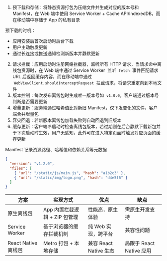 1. 预下载和存储：将静态资源打包为压缩文件并生成对应的版本号和 Manifest，在 Web 端中使用 Service Worker + Cache API/IndexedDB，而在移动端中存储于 App 的私有目录

预下载的时机：

- 应用安装后首次启动时后台下载
- 用户主动触发更新
- 通过长连接或推送通知检测新版本并静默更新

2. 请求拦截：应用启动时注册网络拦截器，监听所有 HTTP 请求，当请求命中离线包资源时，在 Web 端中通过 Service Worker  监听  `fetch`  事件匹配请求 URL 后返回缓存内容，而在移动端中通过  `WebViewClient.shouldInterceptRequest`  拦截请求，将请求重定向到本地文件
3. 版本控制：每次发布离线包时生成唯一版本号如  `v1.0.0`，客户端通过版本号判断是否需要更新
4. 增量更新：服务端通过哈希值比对新旧 Manifest，仅下发变化的文件，客户端合并增量包
5. 容灾回退：若新版本离线包加载失败则自动回退到旧版本
6. 缓存更新：客户端冷启动时检查离线包版本，若过期则在后台静默下载新包并于下次启动时生效，用户无感知，此外可在进入特定页面时触发对应页面的缓存更新

Manifest 记录资源路径、哈希值和依赖关系等元数据

```json
{
  "version": "v1.2.0",
  "files": [
    { "url": "/static/js/main.js", "hash": "a1b2c3" },
    { "url": "/static/img/logo.png", "hash": "d4e5f6" }
  ]
}
```

| 方案               | 实现方式                 | 优点                 | 缺点                  |
| ---------------- | -------------------- | ------------------ | ------------------- |
| 原生离线包            | App 内置拦截逻辑 + ZIP 包管理 | 性能高，原生体验           | 需原生开发支持             |
| Service Worker   | 基于浏览器的缓存拦截机制         | 纯 Web 实现，跨平台       | 兼容性问题               |
| React Native 离线包 | Metro 打包 + 本地存储      | 兼容 React Native 生态 | 局限于 React Native 应用 |

